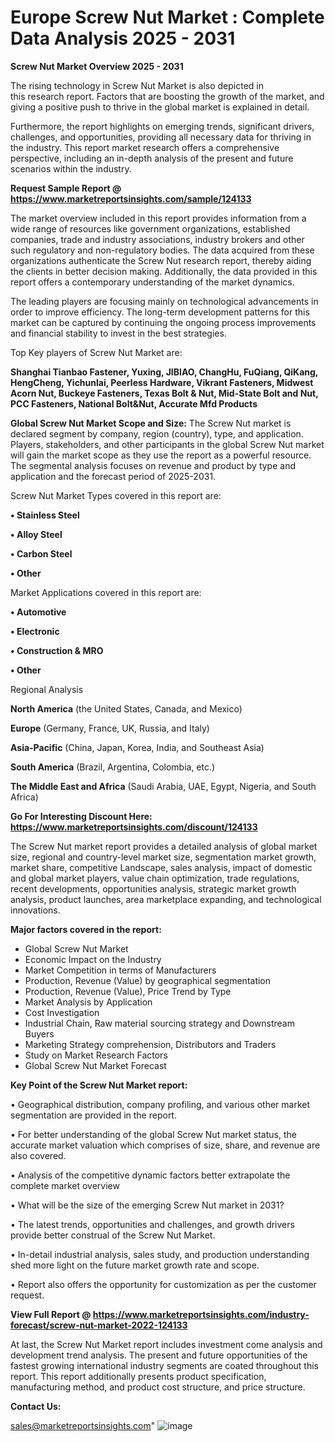 # Europe Screw Nut Market : Complete Data Analysis 2025 - 2031

<Strong> Screw Nut Market Overview 2025 - 2031</strong>

The rising technology in Screw Nut Market is also depicted in this research report. Factors that are boosting the growth of the market, and giving a positive push to thrive in the global market is explained in detail.

Furthermore, the report highlights on emerging trends, significant drivers, challenges, and opportunities, providing all necessary data for thriving in the industry. This report market research offers a comprehensive perspective, including an in-depth analysis of the present and future scenarios within the industry.

<strong>Request Sample Report @ <a href=https://www.marketreportsinsights.com/sample/124133>https://www.marketreportsinsights.com/sample/124133</a></strong>

The market overview included in this report provides information from a wide range of resources like government organizations, established companies, trade and industry associations, industry brokers and other such regulatory and non-regulatory bodies. The data acquired from these organizations authenticate the Screw Nut research report, thereby aiding the clients in better decision making. Additionally, the data provided in this report offers a contemporary understanding of the market dynamics.

The leading players are focusing mainly on technological advancements in order to improve efficiency. The long-term development patterns for this market can be captured by continuing the ongoing process improvements and financial stability to invest in the best strategies.

Top Key players of Screw Nut Market are:

<strong>Shanghai Tianbao Fastener, Yuxing, JIBIAO, ChangHu, FuQiang, QiKang, HengCheng, Yichunlai, Peerless Hardware, Vikrant Fasteners, Midwest Acorn Nut, Buckeye Fasteners, Texas Bolt & Nut, Mid-State Bolt and Nut, PCC Fasteners, National Bolt&Nut, Accurate Mfd Products</strong>

<strong><b>Global Screw Nut Market Scope and Size:</b></strong>
The Screw Nut market is declared segment by company, region (country), type, and application. Players, stakeholders, and other participants in the global Screw Nut market will gain the market scope as they use the report as a powerful resource. The segmental analysis focuses on revenue and product by type and application and the forecast period of 2025-2031.

Screw Nut Market Types covered in this report are:

<strong>• Stainless Steel

• Alloy Steel

• Carbon Steel

• Other</strong>

Market Applications covered in this report are:

<strong>• Automotive

• Electronic

• Construction & MRO

• Other</strong> 

Regional Analysis

<strong>North America</strong> (the United States, Canada, and Mexico)

<strong>Europe</strong> (Germany, France, UK, Russia, and Italy)

<strong>Asia-Pacific</strong> (China, Japan, Korea, India, and Southeast Asia)

<strong>South America</strong> (Brazil, Argentina, Colombia, etc.)

<strong>The Middle East and Africa</strong> (Saudi Arabia, UAE, Egypt, Nigeria, and South Africa)

<strong>Go For Interesting Discount Here: <a href=https://www.marketreportsinsights.com/discount/124133>https://www.marketreportsinsights.com/discount/124133</a></strong>

The Screw Nut market report provides a detailed analysis of global market size, regional and country-level market size, segmentation market growth, market share, competitive Landscape, sales analysis, impact of domestic and global market players, value chain optimization, trade regulations, recent developments, opportunities analysis, strategic market growth analysis, product launches, area marketplace expanding, and technological innovations.

<strong><b>Major factors covered in the report:</b></strong>
<ul>
  <li>Global Screw Nut Market </li>
  <li>Economic Impact on the Industry</li>
  <li>Market Competition in terms of Manufacturers</li>
  <li>Production, Revenue (Value) by geographical segmentation</li>
  <li>Production, Revenue (Value), Price Trend by Type</li>
  <li>Market Analysis by Application</li>
  <li>Cost Investigation</li>
  <li>Industrial Chain, Raw material sourcing strategy and Downstream Buyers</li>
  <li>Marketing Strategy comprehension, Distributors and Traders</li>
  <li>Study on Market Research Factors</li>
  <li>Global Screw Nut Market Forecast</li>
</ul>

<strong><b>Key Point of the Screw Nut Market report:</b></strong>

• Geographical distribution, company profiling, and various other market segmentation are provided in the report.

• For better understanding of the global Screw Nut market status, the accurate market valuation which comprises of size, share, and revenue are also covered.

• Analysis of the competitive dynamic factors better extrapolate the complete market overview

• What will be the size of the emerging Screw Nut market in 2031?

• The latest trends, opportunities and challenges, and growth drivers provide better construal of the Screw Nut Market.

• In-detail industrial analysis, sales study, and production understanding shed more light on the future market growth rate and scope.

• Report also offers the opportunity for customization as per the customer request.

<strong><b>View Full Report @ <a href=https://www.marketreportsinsights.com/industry-forecast/screw-nut-market-2022-124133>https://www.marketreportsinsights.com/industry-forecast/screw-nut-market-2022-124133</a></b></strong>


At last, the Screw Nut Market report includes investment come analysis and development trend analysis. The present and future opportunities of the fastest growing international industry segments are coated throughout this report. This report additionally presents product specification, manufacturing method, and product cost structure, and price structure.

<strong>Contact Us:</strong>

sales@marketreportsinsights.com"
![image](https://github.com/user-attachments/assets/079d78cf-4fd5-46d5-891f-44c2b759c4d6)
